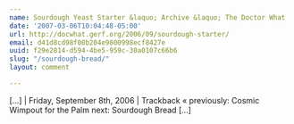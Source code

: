 ```yaml
---
name: Sourdough Yeast Starter &laquo; Archive &laquo; The Doctor What
date: '2007-03-06T10:04:48-05:00'
url: http://docwhat.gerf.org/2006/09/sourdough-starter/
email: d41d8cd98f00b204e9800998ecf8427e
uuid: f29e2814-d594-4be5-959c-30a0107c66b6
slug: "/sourdough-bread/"
layout: comment

---
```


[...] | Friday, September 8th, 2006 | Trackback  &laquo; previously: Cosmic Wimpout for the Palm next: Sourdough Bread [...]
